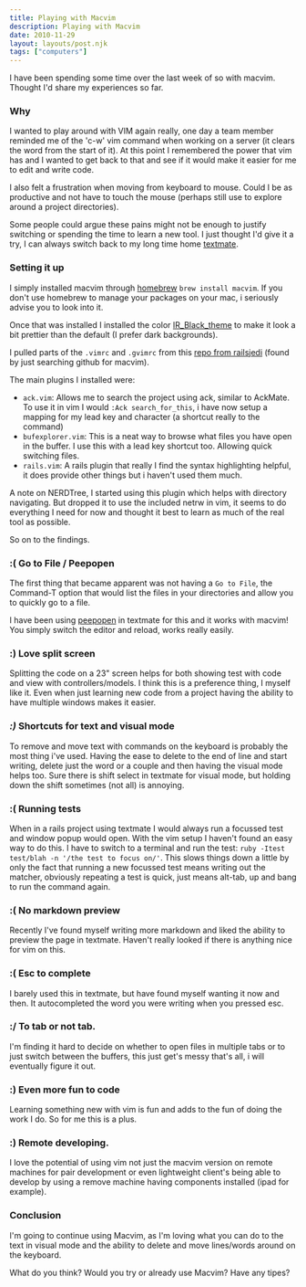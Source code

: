 ```yaml
---
title: Playing with Macvim
description: Playing with Macvim
date: 2010-11-29
layout: layouts/post.njk
tags: ["computers"]
---
```

I have been spending some time over the last week of so with macvim. Thought I'd share my experiences so far.

### Why

I wanted to play around with VIM again really, one day a team member reminded me of the 'c-w' vim command when working on a server (it clears the word from the start of it). At this point I remembered the power that vim has and I wanted to get back to that and see if it would make it easier for me to edit and write code.

I also felt a frustration when moving from keyboard to mouse. Could I be as productive and not have to touch the mouse (perhaps still use to explore around a project directories).

Some people could argue these pains might not be enough to justify switching or spending the time to learn a new tool. I just thought I'd give it a try, I can always switch back to my long time home [textmate](http://macromates.com/).

### Setting it up

I simply installed macvim through [homebrew](https://github.com/mxcl/homebrew) `brew install macvim`. If you don't use homebrew to manage your packages on your mac, i seriously advise you to look into it.

Once that was installed I installed the color [IR\_Black\_theme](http://blog.infinitered.com/entries/show/8) to make it look a bit prettier than the default (I prefer dark backgrounds).

I pulled parts of the `.vimrc` and `.gvimrc` from this [repo from railsjedi](https://github.com/railsjedi/vimconfig) (found by just searching github for macvim).

The main plugins I installed were:

- `ack.vim`: Allows me to search the project using ack, similar to AckMate. To use it in vim I would `:Ack search_for_this`, i have now setup a mapping for my lead key and character (a shortcut really to the command)
- `bufexplorer.vim`: This is a neat way to browse what files you have open in the buffer. I use this with a lead key shortcut too. Allowing quick switching files.
- `rails.vim`: A rails plugin that really I find the syntax highlighting helpful, it does provide other things but i haven't used them much.

A note on NERDTree, I started using this plugin which helps with directory navigating. But dropped it to use the included netrw in vim, it seems to do everything I need for now and thought it best to learn as much of the real tool as possible.

So on to the findings.

### :( Go to File / Peepopen

The first thing that became apparent was not having a `Go to File`, the Command-T option that would list the files in your directories and allow you to quickly go to a file.

I have been using [peepopen](http://peepcode.com/products/peepopen) in textmate for this and it works with macvim! You simply switch the editor and reload, works really easily.

### :) Love split screen

Splitting the code on a 23" screen helps for both showing test with code and view with controllers/models. I think this is a preference thing, I myself like it. Even when just learning new code from a project having the ability to have multiple windows makes it easier.

### _:)_ Shortcuts for text and visual mode

To remove and move text with commands on the keyboard is probably the most thing i've used. Having the ease to delete to the end of line and start writing, delete just the word or a couple and then having the visual mode helps too. Sure there is shift select in textmate for visual mode, but holding down the shift sometimes (not all) is annoying.

### :( Running tests

When in a rails project using textmate I would always run a focussed test and window popup would open. With the vim setup I haven't found an easy way to do this. I have to switch to a terminal and run the test: `ruby -Itest test/blah -n '/the test to focus on/'`. This slows things down a little by only the fact that running a new focussed test means writing out the matcher, obviously repeating a test is quick, just means alt-tab, up and bang to run the command again.

### :( No markdown preview

Recently I've found myself writing more markdown and liked the ability to preview the page in textmate. Haven't really looked if there is anything nice for vim on this.

### :( Esc to complete

I barely used this in textmate, but have found myself wanting it now and then. It autocompleted the word you were writing when you pressed esc.

### :/ To tab or not tab.

I'm finding it hard to decide on whether to open files in multiple tabs or to just switch between the buffers, this just get's messy that's all, i will eventually figure it out.

### :) Even more fun to code

Learning something new with vim is fun and adds to the fun of doing the work I do. So for me this is a plus.

### :) Remote developing.

I love the potential of using vim not just the macvim version on remote machines for pair development or even lightweight client's being able to develop by using a remove machine having components installed (ipad for example).

### Conclusion

I'm going to continue using Macvim, as I'm loving what you can do to the text in visual mode and the ability to delete and move lines/words around on the keyboard.

What do you think? Would you try or already use Macvim? Have any tipes?

